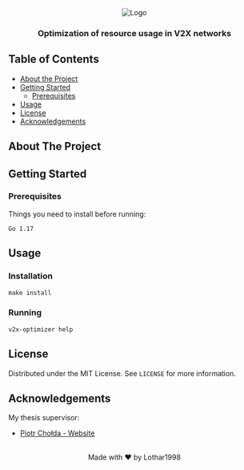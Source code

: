 <div align="center">
  <img align="center" src="https://user-images.githubusercontent.com/33781380/142297427-aa1ff161-479a-4f5e-9f12-6e1c0a03e5a8.png" alt="Logo">
  <h3 align="center">Optimization of resource usage in V2X networks</h3>
</div>

<!-- TABLE OF CONTENTS -->

## Table of Contents

* [About the Project](#about-the-project)
* [Getting Started](#getting-started)
    * [Prerequisites](#prerequisites)
* [Usage](#usage)
* [License](#license)
* [Acknowledgements](#acknowledgements)

<!-- ABOUT THE PROJECT -->

## About The Project

<!-- GETTING STARTED -->

## Getting Started
### Prerequisites

Things you need to install before running:
```
Go 1.17
```


<!-- USAGE EXAMPLES -->

## Usage

### Installation
```shell
make install
```

### Running
```shell
v2x-optimizer help
```


<!-- LICENSE -->

## License

Distributed under the MIT License. See `LICENSE` for more information.

<!-- ACKNOWLEDGEMENTS -->

## Acknowledgements

My thesis supervisor:

* [Piotr Chołda - Website](http://home.agh.edu.pl/~cholda/)

<br>
<div align="center">
Made with ❤️ by Lothar1998
</div>

